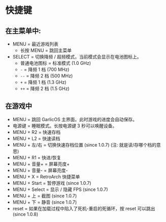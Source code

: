 # 快捷键

## 在主菜单中:

- MENU = 最近游戏列表
  - 长按 MENU = 跳回主菜单
- SELECT = 切换降频 / 超频模式，当前模式会显示在电池图标上。
  - 普通电池图标 = 标准模式 (1.0 GHz)
  - `-` = 降频 1 档 (700 MHz)
  - `--` = 降频 2 档 (500 MHz)
  - `+` = 降频 1 档 (1.3 GHz)
  - `++` = 降频 2 档 (1.5 GHz)

## 在游戏中

- MENU = 跳回 GarlicOS 主界面。此时游戏的进度会自动保存。
- 电源键 = 睡眠模式。长按电源键 3 秒可以唤醒设备。
- MENU + R2 = 快速存档
- MENU + L2 = 快速读档
- MENU + 左/右 = 切换快速存档位置 (since 1.0.7) (注: 就是读/存哪个档的意思)
- MENU + R1 = 快进/恢复
- MENU + 音量+ = 屏幕亮度+
- MENU + 音量- = 屏幕亮度-
- MENU + X = RetroArch 快捷菜单
- MENU + Start = 暂停游戏 (since 1.0.7)
- MENU + Select = 显示 / 隐藏 FPS (since 1.0.7)
- MENU + 上 = 截图 (since 1.0.7)
- MENU + 下 = 静音 (since 1.0.7)
- reset = 如果在加载过程中陷入了死机-重启的死循环，按 reset 可以跳出 (since 1.0.8)

